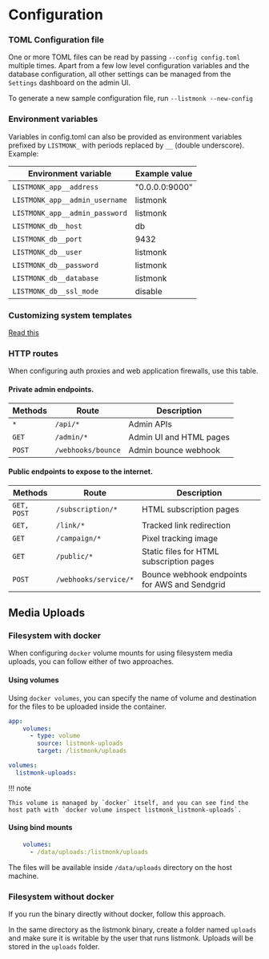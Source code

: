 # Configuration

### TOML Configuration file
One or more TOML files can be read by passing `--config config.toml` multiple times. Apart from a few low level configuration variables and the database configuration, all other settings can be managed from the `Settings` dashboard on the admin UI.

To generate a new sample configuration file, run `--listmonk --new-config`

### Environment variables
Variables in config.toml can also be provided as environment variables prefixed by `LISTMONK_` with periods replaced by `__` (double underscore). Example:

| **Environment variable**       | Example value  |
|--------------------------------|----------------|
| `LISTMONK_app__address`        | "0.0.0.0:9000" |
| `LISTMONK_app__admin_username` | listmonk       |
| `LISTMONK_app__admin_password` | listmonk       |
| `LISTMONK_db__host`            | db             |
| `LISTMONK_db__port`            | 9432           |
| `LISTMONK_db__user`            | listmonk       |
| `LISTMONK_db__password`        | listmonk       |
| `LISTMONK_db__database`        | listmonk       |
| `LISTMONK_db__ssl_mode`        | disable        |


### Customizing system templates
[Read this](../templating/#system-templates)


### HTTP routes
When configuring auth proxies and web application firewalls, use this table.

#### Private admin endpoints.

| Methods | Route              | Description             |
|---------|--------------------|-------------------------|
| `*`     | `/api/*`           | Admin APIs              |
| `GET`   | `/admin/*`         | Admin UI and HTML pages |
| `POST`  | `/webhooks/bounce` | Admin bounce webhook    |


#### Public endpoints to expose to the internet.

| Methods     | Route                 | Description                                   |
|-------------|-----------------------|-----------------------------------------------|
| `GET, POST` | `/subscription/*`     | HTML subscription pages                       |
| `GET, `     | `/link/*`             | Tracked link redirection                      |
| `GET`       | `/campaign/*`         | Pixel tracking image                          |
| `GET`       | `/public/*`           | Static files for HTML subscription pages      |
| `POST`      | `/webhooks/service/*` | Bounce webhook endpoints for AWS and Sendgrid |


## Media Uploads

### Filesystem with docker

When configuring `docker` volume mounts for using filesystem media uploads, you can follow either of two approaches.

#### Using volumes

Using `docker volumes`, you can specify the name of volume and destination for the files to be uploaded inside the container.


```yml
app:
    volumes:
      - type: volume
        source: listmonk-uploads
        target: /listmonk/uploads

volumes:
  listmonk-uploads:
```

!!! note

    This volume is managed by `docker` itself, and you can see find the host path with `docker volume inspect listmonk_listmonk-uploads`.

#### Using bind mounts

```yml
    volumes:
      - /data/uploads:/listmonk/uploads
```

The files will be available inside `/data/uploads` directory on the host machine.

### Filesystem without docker

If you run the binary directly without docker, follow this approach.

In the same directory as the listmonk binary, create a folder named `uploads` and make sure it is writable by the user that runs listmonk. Uploads will be stored in the `uploads` folder.
